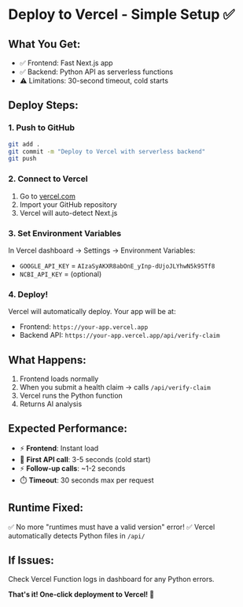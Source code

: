 # Deploy to Vercel - Simple Setup ✅

## What You Get:
- ✅ Frontend: Fast Next.js app
- ✅ Backend: Python API as serverless functions
- ⚠️ Limitations: 30-second timeout, cold starts

## Deploy Steps:

### 1. Push to GitHub
```bash
git add .
git commit -m "Deploy to Vercel with serverless backend"
git push
```

### 2. Connect to Vercel
1. Go to [vercel.com](https://vercel.com)
2. Import your GitHub repository
3. Vercel will auto-detect Next.js

### 3. Set Environment Variables
In Vercel dashboard → Settings → Environment Variables:
- `GOOGLE_API_KEY` = `AIzaSyAKXR8abOnE_yInp-dUjoJLYhwN5k95Tf8`
- `NCBI_API_KEY` = (optional)

### 4. Deploy!
Vercel will automatically deploy. Your app will be at:
- Frontend: `https://your-app.vercel.app`
- Backend API: `https://your-app.vercel.app/api/verify-claim`

## What Happens:
1. Frontend loads normally
2. When you submit a health claim → calls `/api/verify-claim`
3. Vercel runs the Python function
4. Returns AI analysis

## Expected Performance:
- ⚡ **Frontend**: Instant load
- 🐌 **First API call**: 3-5 seconds (cold start)
- ⚡ **Follow-up calls**: ~1-2 seconds
- ⏱️ **Timeout**: 30 seconds max per request

## Runtime Fixed:
✅ No more "runtimes must have a valid version" error!
✅ Vercel automatically detects Python files in `/api/`

## If Issues:
Check Vercel Function logs in dashboard for any Python errors.

**That's it! One-click deployment to Vercel! 🚀** 